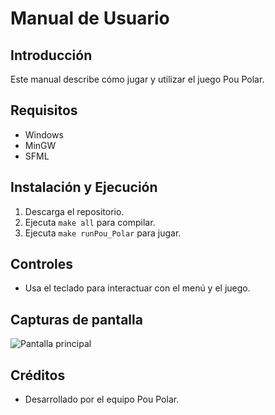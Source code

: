 # Manual de Usuario

## Introducción
Este manual describe cómo jugar y utilizar el juego Pou Polar.

## Requisitos
- Windows
- MinGW
- SFML

## Instalación y Ejecución
1. Descarga el repositorio.
2. Ejecuta `make all` para compilar.
3. Ejecuta `make runPou_Polar` para jugar.

## Controles
- Usa el teclado para interactuar con el menú y el juego.

## Capturas de pantalla

![Pantalla principal](./screenshot1.png)

## Créditos
- Desarrollado por el equipo Pou Polar.
